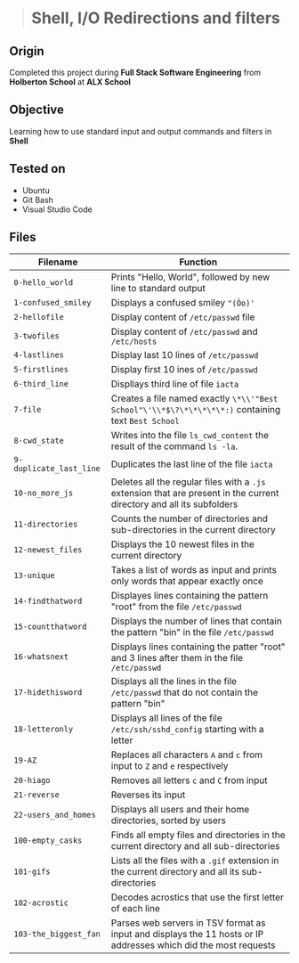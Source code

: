 > # Shell, I/O Redirections and filters
## Origin
Completed this project during **Full Stack Software Engineering** from **Holberton School** at **ALX School**
## Objective
Learning how to use standard input and output commands and filters in **Shell**
## Tested on
* Ubuntu
* Git Bash
* Visual Studio Code
## Files
| Filename | Function |
| -------- | -------- |
| `0-hello_world` | Prints "Hello, World", followed by new line to standard output |
| `1-confused_smiley` | Displays a confused smiley `"(Ôo)'` |
| `2-hellofile` | Display content of `/etc/passwd` file |
| `3-twofiles` | Display content of `/etc/passwd` and `/etc/hosts` |
| `4-lastlines` | Display last 10 lines of `/etc/passwd` |
| `5-firstlines` | Display first 10 ines of `/etc/passwd` |
| `6-third_line` | Displlays third line of file `iacta` |
| `7-file` | Creates a file named exactly `\*\\'"Best School"\'\\*$\?\*\*\*\*\*:)` containing text `Best School` |
| `8-cwd_state` | Writes into the file `ls_cwd_content` the result of the command `ls -la`. |
| `9-duplicate_last_line` | Duplicates the last line of the file `iacta` |
| `10-no_more_js` | Deletes all the regular files with a `.js` extension that are present in the current directory and all its subfolders |
| `11-directories` | Counts the number of directories and sub-directories in the current directory |
| `12-newest_files` | Displays the 10 newest files in the current directory |
| `13-unique` | Takes a list of words as input and prints only words that appear exactly once |
| `14-findthatword` | Displayes lines containing the pattern "root" from the file `/etc/passwd` |
| `15-countthatword` | Displays the number of lines that contain the pattern "bin" in the file `/etc/passwd` |
| `16-whatsnext` | Displays lines containing the patter "root" and 3 lines after them in the file `/etc/passwd` |
| `17-hidethisword` | Displays all the lines in the file `/etc/passwd` that do not contain the pattern "bin" |
| `18-letteronly` | Displays all lines of the file `/etc/ssh/sshd_config` starting with a letter |
| `19-AZ` | Replaces all characters `A` and `c` from input to `Z` and `e` respectively |
| `20-hiago` | Removes all letters `c` and `C` from input |
| `21-reverse` | Reverses its input |
| `22-users_and_homes` | Displays all users and their home directories, sorted by users |
| `100-empty_casks` | Finds all empty files and directories in the current directory and all sub-directories |
| `101-gifs` | Lists all the files with a `.gif` extension in the current directory and all its sub-directories |
| `102-acrostic` | Decodes acrostics that use the first letter of each line |
| `103-the_biggest_fan` | Parses web servers in TSV format as input and displays the 11 hosts or IP addresses which did the most requests |